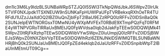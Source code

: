 dm1lc3M6Ly9ldzBLSUNBaWRpSTZJQ0l5SWl3TkNpQWdJbkJ6SWpvZ0lrUk5TVlF0NXJpdk1TSXNEUW9nSUNKaFpHUWlPaUFpTVRBekxqRXhOeTR4TURFdU1UZzJJaXdOQ2lBZ0luQnZjblFpT2lBaU9EZzRPQ0lzRFFvZ0lDSnBaQ0k2SUNJelpEWTNORGsxT0MwNU4yWXpMVFExT0RBdE9XTmpPQzFqT0RFME4yWTNPVGRoTlRRaUxBMEtJQ0FpWVdsa0lqb2dJakFpTEEwS0lDQWljMk41SWpvZ0ltRjFkRzhpTEEwS0lDQWlibVYwSWpvZ0luUmpjQ0lzRFFvZ0lDSjBlWEJsSWpvZ0ltNXZibVVpTEEwS0lDQWlhRzl6ZENJNklDSWlMQTBLSUNBaWNHRjBhQ0k2SUNJaUxBMEtJQ0FpZEd4eklqb2dJaUlzRFFvZ0lDSnpibWtpT2lBaUlnMEtmUT09Cg==
